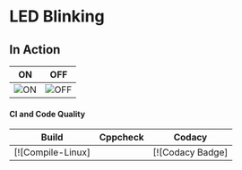 # LED Blinking 

## In Action

|ON|OFF|
|:--:|:--:|
|![ON]()|![OFF]()|

#### CI and Code Quality

|Build|Cppcheck|Codacy|
|:--:|:--:|:--:|
|[![Compile-Linux]||[![Codacy Badge]|
